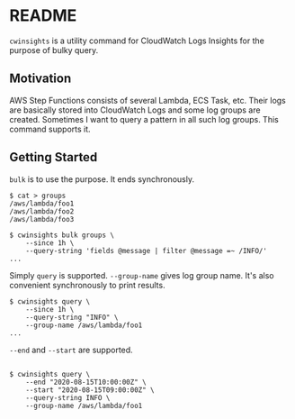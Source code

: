 # README
`cwinsights` is a utility command for CloudWatch Logs Insights for the purpose of bulky query.


## Motivation
AWS Step Functions consists of several Lambda, ECS Task, etc.
Their logs are basically stored into CloudWatch Logs and some log groups are created.
Sometimes I want to query a pattern in all such log groups.
This command supports it.


## Getting Started
`bulk` is to use the purpose. It ends synchronously.
```
$ cat > groups
/aws/lambda/foo1
/aws/lambda/foo2
/aws/lambda/foo3

$ cwinsights bulk groups \
    --since 1h \
    --query-string 'fields @message | filter @message =~ /INFO/'
...
```

Simply `query` is supported. `--group-name` gives log group name.
It's also convenient synchronously to print results.
```
$ cwinsights query \
    --since 1h \
    --query-string "INFO" \
    --group-name /aws/lambda/foo1
...
```

`--end` and `--start` are supported.
```

$ cwinsights query \
    --end "2020-08-15T10:00:00Z" \
    --start "2020-08-15T09:00:00Z" \
    --query-string INFO \
    --group-name /aws/lambda/foo1
```
